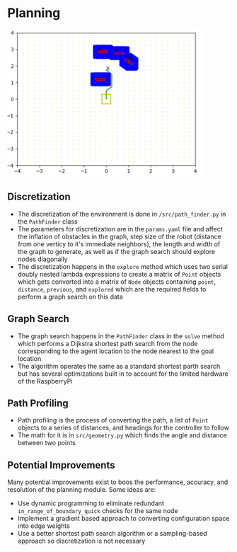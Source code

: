 # Planning

![Example Map](motion_planning_map.png)

## Discretization
* The discretization of the environment is done in `/src/path_finder.py` in the `PathFinder` class 
* The parameters for discretization are in the `params.yaml` file and affect the inflation of obstacles in the graph, step size of the robot (distance from one verticy to it's immediate neighbors), the length and width of the graph to generate, as well as if the graph search should explore nodes diagonally
* The discretization happens in the `explore` method which uses two serial doubly nested lambda expressions to create a matrix of `Point` objects which gets converted into a matrix of `Node` objects containing `point`, `distance`, `previous`, and `explored` which are the required fields to perform a graph search on this data 

## Graph Search
* The graph search happens in the `PathFinder` class in the `solve` method which performs a Dijkstra shortest path search from the node corresponding to the agent location to the node nearest to the goal location
* The algorithm operates the same as a standard shortest parth search but has several optimizations built in to account for the limited hardware of the RaspberryPi

## Path Profiling 
* Path profiling is the process of converting the path, a list of `Point` objects to a series of distances, and headings for the controller to follow
* The math for it is in `src/geometry.py` which finds the angle and distance between two points

## Potential Improvements
Many potential improvements exist to boos the performance, accuracy, and resolution of the planning module. Some ideas are: 
* Use dynamic programming to eliminate redundant `in_range_of_boundary_quick` checks for the same node
* Implement a gradient based approach to converting configuration space into edge weights
* Use a better shortest path search algorithm or a sampling-based approach so discretization is not necessary 